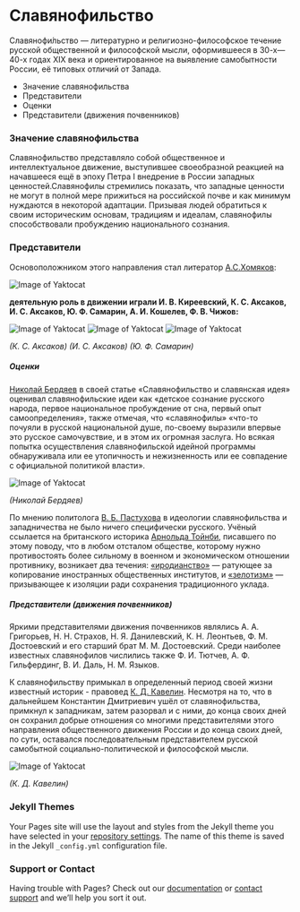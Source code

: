 # Славянофильство

Славянофи́льство — литературно и религиозно-философское течение русской общественной и философской мысли, оформившееся в 30-х—40-х годах XIX века и ориентированное на выявление самобытности России, её типовых отличий от Запада.

* Значение славянофильства
* Представители
* Оценки
* Представители (движения почвенников)

### Значение славянофильства

Славянофильство представляло собой общественное и интеллектуальное движение, выступившее своеобразной реакцией на начавшееся ещё в эпоху Петра I внедрение в России западных ценностей.Славянофилы стремились показать, что западные ценности не могут в полной мере прижиться на российской почве и как минимум нуждаются в некоторой адаптации. Призывая людей обратиться к своим историческим основам, традициям и идеалам, славянофилы способствовали пробуждению национального сознания.

### Представители

Основоположником этого направления стал литератор [А.С.Хомяков](https://ru.wikipedia.org/wiki/Хомяков,_Алексей_Степанович):

![Image of Yaktocat](https://upload.wikimedia.org/wikipedia/commons/thumb/8/8e/KhomyakovA_AvtoportretABR.jpg/250px-KhomyakovA_AvtoportretABR.jpg)

**деятельную роль в движении играли И. В. Киреевский, К. С. Аксаков, И. С. Аксаков, Ю. Ф. Самарин, А. И. Кошелев, Ф. В. Чижов:**

![Image of Yaktocat](https://upload.wikimedia.org/wikipedia/commons/thumb/f/f8/KonstantinAksakov.jpg/150px-KonstantinAksakov.jpg) ![Image of Yaktocat](https://upload.wikimedia.org/wikipedia/commons/thumb/c/c5/%D0%90%D0%BA%D1%81%D0%B0%D0%BA%D0%BE%D0%B2_%D0%98%D0%B2%D0%B0%D0%BD_%D0%A1%D0%B5%D1%80%D0%B3%D0%B5%D0%B5%D0%B2%D0%B8%D1%87.jpg/160px-%D0%90%D0%BA%D1%81%D0%B0%D0%BA%D0%BE%D0%B2_%D0%98%D0%B2%D0%B0%D0%BD_%D0%A1%D0%B5%D1%80%D0%B3%D0%B5%D0%B5%D0%B2%D0%B8%D1%87.jpg) ![Image of Yaktocat](https://upload.wikimedia.org/wikipedia/commons/thumb/9/99/Yuri_Fyodorovich_Samarin_Kramskoi.jpg/150px-Yuri_Fyodorovich_Samarin_Kramskoi.jpg) 

_(К. С. Аксаков) (И. С. Аксаков) (Ю. Ф. Самарин)_
##### Оценки
[Николай Бердяев](https://ru.wikipedia.org/wiki/Бердяев,_Николай_Александрович) в своей статье «Славянофильство и славянская идея» оценивал славянофильские идеи как «детское сознание русского народа, первое национальное пробуждение от сна, первый опыт самоопределения», также отмечая, что «славянофилы» «что-то почуяли в русской национальной душе, по-своему выразили впервые это русское самочувствие, и в этом их огромная заслуга. Но всякая попытка осуществления славянофильской идейной программы обнаруживала или ее утопичность и нежизненность или ее совпадение с официальной политикой власти».

![Image of Yaktocat](https://upload.wikimedia.org/wikipedia/commons/thumb/e/e6/Nikolay_Berdyaev.jpg/200px-Nikolay_Berdyaev.jpg) 

_(Николай Бердяев)_
 


По мнению политолога [В. Б. Пастухова](https://ru.wikipedia.org/wiki/Пастухов,_Владимир_Борисович) в идеологии славянофильства и западничества не было ничего специфически русского. Учёный ссылается на британского историка [Арнольда Тойнби](https://ru.wikipedia.org/wiki/Тойнби,_Арнольд_Джозеф), писавшего по этому поводу, что в любом отсталом обществе, которому нужно противостоять более сильному в военном и экономическом отношении противнику, возникает два течения: [«иродианство»](https://ru.wikipedia.org/wiki/Иродиане) — ратующее за копирование иностранных общественных институтов, и [«зелотизм»](https://ru.wikipedia.org/wiki/Зелоты) — призывающее к изоляции ради сохранения традиционного уклада.


##### Представители (движения почвенников)
Яркими представителями движения почвенников являлись А. А. Григорьев, Н. Н. Страхов, Н. Я. Данилевский, К. Н. Леонтьев, Ф. М. Достоевский и его старший брат М. М. Достоевский. Среди наиболее известных славянофилов числились также Ф. И. Тютчев, А. Ф. Гильфердинг, В. И. Даль, Н. М. Языков. 

К славянофильству примыкал в определенный период своей жизни известный историк - правовед [К. Д. Кавелин](https://ru.wikipedia.org/wiki/Кавелин,_Константин_Дмитриевич). Несмотря на то, что в дальнейшем Константин Дмитриевич ушёл от славянофильства, примкнул к западникам, затем разорвал и с ними, до конца своих дней он сохранил добрые отношения со многими представителями этого направления общественного движения России и до конца своих дней, по сути, оставался последовательным представителем русской самобытной социально-политической и философской мысли. 

![Image of Yaktocat](https://upload.wikimedia.org/wikipedia/commons/thumb/1/1a/Kavelin_Konstantin_Dmitrievich.jpg/200px-Kavelin_Konstantin_Dmitrievich.jpg) 

_(К. Д. Кавелин)_



### Jekyll Themes

Your Pages site will use the layout and styles from the Jekyll theme you have selected in your [repository settings](https://github.com/Essence027/Essence027.github.io/settings). The name of this theme is saved in the Jekyll `_config.yml` configuration file.

### Support or Contact

Having trouble with Pages? Check out our [documentation](https://docs.github.com/categories/github-pages-basics/) or [contact support](https://github.com/contact) and we’ll help you sort it out.
